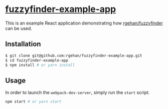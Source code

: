 # [fuzzyfinder-example-app](https://github.com/rgehan/fuzzyfinder-example-app)

This is an example React application demonstrating how [rgehan/fuzzyfinder](https://github.com/rgehan/fuzzyfinder) can be used.

## Installation
```bash
$ git clone git@github.com:rgehan/fuzzyfinder-example-app.git
$ cd fuzzyfinder-example-app
$ npm install # or yarn install
```

## Usage
In order to launch the `webpack-dev-server`, simply run the `start` script.
```bash
npm start # or yarn start
```
